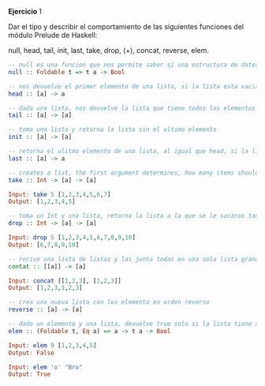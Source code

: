 $\textbf{Ejercicio }1$

Dar el tipo y describir el comportamiento de las siguientes funciones del módulo Prelude de Haskell:

null, head, tail, init, last, take, drop, (+), concat, reverse, elem.



```haskell
-- null es una funcion que nos permite saber si una estructura de datos/ container esta vacio o no.
null :: Foldable t => t a -> Bool
```

```haskell
-- nos devuelve el primer elemento de una lista, si la lista esta vacia, llamar a head da un resultado indefinido
head :: [a] -> a
```

```haskell
-- dada una lista, nos devuelve la lista que tiene todos los elementos menos el primero
tail :: [a] -> [a]
```

```haskell
-- toma una lista y retorna la lista sin el ultimo elemento
init :: [a] -> [a]
```

```haskell
-- retorna el ulitmo elemento de una lista, al igual que head, si la lista esta vacia, se indefine
last :: [a] -> a
```

```haskell
-- creates a list, the first argument determines, how many items should be taken from the list passed as the second argument
take :: Int -> [a] -> [a]

Input: take 5 [1,2,3,4,5,6,7]
Output: [1,2,3,4,5]
```

```haskell
-- toma un Int y una lista, retorna la lista a la que se le sacaros tantos elementos del principio como nos dice el primer argumento
drop :: Int -> [a] -> [a]

Input: drop 5 [1,2,3,4,5,6,7,8,9,10]
Output: [6,7,8,9,10]
```

```haskell
-- recive una lista de listas y las junta todas en una sola lista grande.
contat :: [[a]] -> [a]

Input: concat [[1,2,3], [1,2,3]]
Output: [1,2,3,1,2,3]
```

```haskell
-- crea una nueva lista con los elemento en orden reverso
reverse :: [a] -> [a]
```

```haskell
-- dado un elemento y una lista, devuelve true solo si la lista tiene al elemento
elem :: (Foldable t, Eq a) => a -> t a -> Bool

Input: elem 9 [1,2,3,4,5]
Output: False

Input: elem 'o' "Bro"
Output: True
```